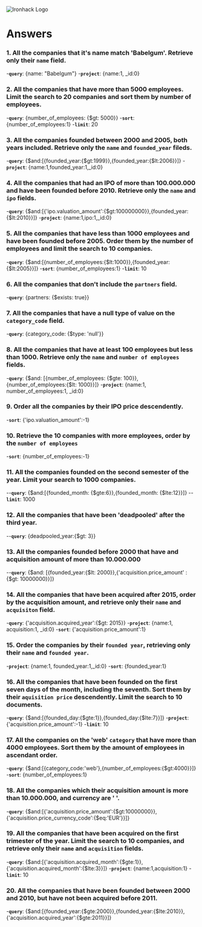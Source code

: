 ![Ironhack Logo](https://i.imgur.com/1QgrNNw.png)

# Answers

### 1. All the companies that it's name match 'Babelgum'. Retrieve only their `name` field.

-**`query`**:   {name: "Babelgum"}
-**`project`**: {name:1, _id:0}

### 2. All the companies that have more than 5000 employees. Limit the search to 20 companies and sort them by **number of employees**.

-**`query`**: {number_of_employees: {$gt: 5000}}
-**`sort`**:  {number_of_employees:1}
-**`limit`**: 20

### 3. All the companies founded between 2000 and 2005, both years included. Retrieve only the `name` and `founded_year` fileds.

-**`query`**:   {$and:[{founded_year:{$gt:1999}},{founded_year:{$lt:2006}}]}
-**`project`**: {name:1,founded_year:1,_id:0}

### 4. All the companies that had an IPO of more than 100.000.000 and have been founded before 2010. Retrieve only the `name` and `ipo` fields.

-**`query`**:   {$and:[{'ipo.valuation_amount':{$gt:100000000}},{founded_year:{$lt:2010}}]}
-**`project`**: {name:1,ipo:1,_id:0}

### 5. All the companies that have less than 1000 employees and have been founded before 2005. Order them by the number of employees and limit the search to 10 companies.

-**`query`**: {$and:[{number_of_employees:{$lt:1000}},{founded_year:{$lt:2005}}]}
-**`sort`**:  {number_of_employees:1}
-**`limit`**: 10

### 6. All the companies that don't include the `partners` field.

-**`query`**: {partners: {$exists: true}}

### 7. All the companies that have a null type of value on the `category_code` field.

-**`query`**: {category_code: {$type: 'null'}}

### 8. All the companies that have at least 100 employees but less than 1000. Retrieve only the `name` and `number of employees` fields.

-**`query`**: {$and: [{number_of_employees: {$gte: 100}},{number_of_employees:{$lt: 1000}}]}
-**`project`**: {name:1, number_of_employees:1, _id:0}

### 9. Order all the companies by their IPO price descendently.

-**`sort`**: {'ipo.valuation_amount':-1}

### 10. Retrieve the 10 companies with more employees, order by the `number of employees`

-**`sort`**: {number_of_employees:-1}

### 11. All the companies founded on the second semester of the year. Limit your search to 1000 companies.

--**`query`**: {$and:[{founded_month: {$gte:6}},{founded_month: {$lte:12}}]}
--**`limit`**: 1000

### 12. All the companies that have been 'deadpooled' after the third year.

--**`query`**: {deadpooled_year:{$gt: 3}}

### 13. All the companies founded before 2000 that have and acquisition amount of more than 10.000.000

--**`query`**: {$and: [{founded_year:{$lt: 2000}},{'acquisition.price_amount' : {$gt: 10000000}}]}

### 14. All the companies that have been acquired after 2015, order by the acquisition amount, and retrieve only their `name` and `acquisiton` field.

-**`query`**:  {'acquisition.acquired_year':{$gt: 2015}}
-**`project`**:  {name:1, acquisition:1, _id:0}
-**`sort`**:  {'acquisition.price_amount':1}

### 15. Order the companies by their `founded year`, retrieving only their `name` and `founded year`.

-**`project`**: {name:1, founded_year:1,_id:0}
-**`sort`**: {founded_year:1}

### 16. All the companies that have been founded on the first seven days of the month, including the seventh. Sort them by their `aquisition price` descendently. Limit the search to 10 documents.

-**`query`**:   {$and:[{founded_day:{$gte:1}},{founded_day:{$lte:7}}]}
-**`project`**: {'acquisition.price_amount':-1}
-**`limit`**: 10

### 17. All the companies on the 'web' `category` that have more than 4000 employees. Sort them by the amount of employees in ascendant order.

-**`query`**: {$and:[{category_code:'web'},{number_of_employees:{$gt:4000}}]}
-**`sort`**:  {number_of_employees:1}

### 18. All the companies which their acquisition amount is more than 10.000.000, and currency are '  '.

-**`query`**: {$and:[{'acquisition.price_amount':{$gt:10000000}},{'acquisition.price_currency_code':{$eq:'EUR'}}]}

### 19. All the companies that have been acquired on the first trimester of the year. Limit the search to 10 companies, and retrieve only their `name` and `acquisition` fields.

-**`query`**: {$and:[{'acquisition.acquired_month':{$gte:1}},{'acquisition.acquired_month':{$lte:3}}]}
-**`project`**: {name:1,acquisition:1}
-**`limit`**: 10

### 20. All the companies that have been founded between 2000 and 2010, but have not been acquired before 2011.

-**`query`**: {$and:[{founded_year:{$gte:2000}},{founded_year:{$lte:2010}},{'acquisition.acquired_year':{$gte:2011}}]}

